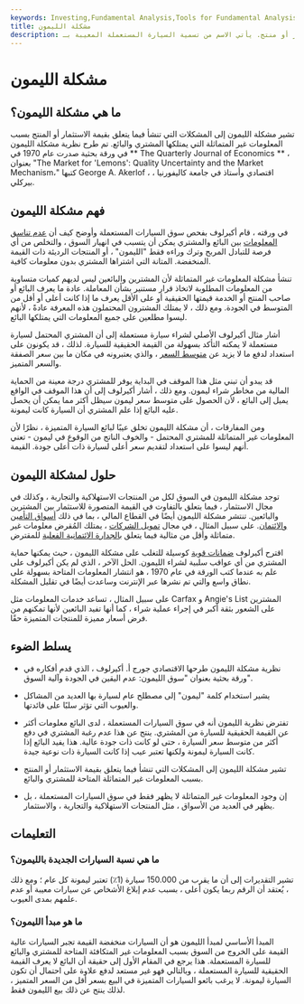```yaml
---
keywords: Investing,Fundamental Analysis,Tools for Fundamental Analysis,Tools
title: مشكلة الليمون
description: مشكلة الليمون هي قضية عدم تناسق المعلومات بين المشتري والبائع لاستثمار أو منتج. يأتي الاسم من تسمية السيارة المستعملة المعيبة بـ &amp; quot؛ الليمون. &amp; quot؛
---
```


# مشكلة الليمون
## ما هي مشكلة الليمون؟

تشير مشكلة الليمون إلى المشكلات التي تنشأ فيما يتعلق بقيمة الاستثمار أو المنتج بسبب المعلومات غير المتماثلة التي يمتلكها المشتري والبائع. تم طرح نظرية مشكلة الليمون في ورقة بحثية صدرت عام 1970 في ** The Quarterly Journal of Economics ** ، بعنوان "The Market for 'Lemons': Quality Uncertainty and the Market Mechanism،" كتبها George A. Akerlof ، اقتصادي وأستاذ في جامعة كاليفورنيا ، بيركلي.

## فهم مشكلة الليمون

في ورقته ، قام أكيرلوف بفحص سوق السيارات المستعملة وأوضح كيف أن [عدم تناسق المعلومات](/asymmetricinformation) بين البائع والمشتري يمكن أن يتسبب في انهيار السوق ، والتخلص من أي فرصة للتبادل المربح وترك وراءه فقط "الليمون" ، أو المنتجات الرديئة ذات القيمة المنخفضة. المتانة التي اشتراها المشتري بدون معلومات كافية.

تنشأ مشكلة المعلومات غير المتماثلة لأن المشترين والبائعين ليس لديهم كميات متساوية من المعلومات المطلوبة لاتخاذ قرار مستنير بشأن المعاملة. عادة ما يعرف البائع أو صاحب المنتج أو الخدمة قيمتها الحقيقية أو على الأقل يعرف ما إذا كانت أعلى أو أقل من المتوسط في الجودة. ومع ذلك ، لا يمتلك المشترون المحتملون هذه المعرفة عادةً ، لأنهم ليسوا مطلعين على جميع المعلومات التي يمتلكها البائع.

أشار مثال أكيرلوف الأصلي لشراء سيارة مستعملة إلى أن المشتري المحتمل لسيارة مستعملة لا يمكنه التأكد بسهولة من القيمة الحقيقية للسيارة. لذلك ، قد يكونون على استعداد لدفع ما لا يزيد عن [متوسط السعر](/averageprice) ، والذي يعتبرونه في مكان ما بين سعر الصفقة والسعر المتميز.

قد يبدو أن تبني مثل هذا الموقف في البداية يوفر للمشتري درجة معينة من الحماية المالية من مخاطر شراء ليمون. ومع ذلك ، أشار أكيرلوف إلى أن هذا الموقف في الواقع يميل إلى البائع ، لأن الحصول على متوسط سعر ليمون سيظل أكثر مما يمكن أن يحصل عليه البائع إذا علم المشتري أن السيارة كانت ليمونة.

ومن المفارقات ، أن مشكلة الليمون تخلق عيبًا لبائع السيارة المتميزة ، نظرًا لأن المعلومات غير المتماثلة للمشتري المحتمل - والخوف الناتج من الوقوع في ليمون - تعني أنهم ليسوا على استعداد لتقديم سعر أعلى لسيارة ذات أعلى جودة. القيمة.

## حلول لمشكلة الليمون

توجد مشكلة الليمون في السوق لكل من المنتجات الاستهلاكية والتجارية ، وكذلك في مجال الاستثمار ، فيما يتعلق بالتفاوت في القيمة المتصورة للاستثمار بين المشترين والبائعين. تنتشر مشكلة الليمون أيضًا في القطاع المالي ، بما في ذلك [أسواق التأمين والائتمان](/credit_market). على سبيل المثال ، في مجال [تمويل الشركات](/corporatefinance) ، يمتلك المُقرض معلومات غير متماثلة وأقل من مثالية فيما يتعلق [بالجدارة الائتمانية الفعلية](/credit-worthiness) للمقترض.

اقترح أكيرلوف [ضمانات قوية](/warranty) كوسيلة للتغلب على مشكلة الليمون ، حيث يمكنها حماية المشتري من أي عواقب سلبية لشراء الليمون. الحل الآخر ، الذي لم يكن أكيرلوف على علم به عندما كتب الورقة في عام 1970 ، هو انتشار المعلومات المتاحة بسهولة على نطاق واسع والتي تم نشرها عبر الإنترنت وساعدت أيضًا في تقليل المشكلة.

على سبيل المثال ، تساعد خدمات المعلومات مثل Carfax و Angie's List المشترين على الشعور بثقة أكبر في إجراء عملية شراء ، كما أنها تفيد البائعين لأنها تمكنهم من فرض أسعار مميزة للمنتجات المتميزة حقًا.

## يسلط الضوء

- نظرية مشكلة الليمون طرحها الاقتصادي جورج أ. أكيرلوف ، الذي قدم أفكاره في ورقة بحثية بعنوان "سوق الليمون: عدم اليقين في الجودة وآلية السوق".

- يشير استخدام كلمة "ليمون" إلى مصطلح عام لسيارة بها العديد من المشاكل والعيوب التي تؤثر سلبًا على فائدتها.

- تفترض نظرية الليمون أنه في سوق السيارات المستعملة ، لدى البائع معلومات أكثر عن القيمة الحقيقية للسيارة من المشتري. ينتج عن هذا عدم رغبة المشتري في دفع أكثر من متوسط سعر السيارة ، حتى لو كانت ذات جودة عالية. هذا يفيد البائع إذا كانت السيارة ليمونة ولكنها تعتبر عيب إذا كانت السيارة ذات نوعية جيدة.

- تشير مشكلة الليمون إلى المشكلات التي تنشأ فيما يتعلق بقيمة الاستثمار أو المنتج بسبب المعلومات غير المتماثلة المتاحة للمشتري والبائع.

- إن وجود المعلومات غير المتماثلة لا يظهر فقط في سوق السيارات المستعملة ، بل يظهر في العديد من الأسواق ، مثل المنتجات الاستهلاكية والتجارية ، والاستثمار.

## التعليمات

### ما هي نسبة السيارات الجديدة بالليمون؟

تشير التقديرات إلى أن ما يقرب من 150.000 سيارة (1٪) تعتبر ليمونة كل عام ؛ ومع ذلك ، يُعتقد أن الرقم ربما يكون أعلى ، بسبب عدم إبلاغ الأشخاص عن سيارات معيبة أو عدم علمهم بمدى العيوب.

### ما هو مبدأ الليمون؟

المبدأ الأساسي لمبدأ الليمون هو أن السيارات منخفضة القيمة تجبر السيارات عالية القيمة على الخروج من السوق بسبب المعلومات غير المتكافئة المتاحة للمشتري والبائع للسيارة المستعملة. هذا يرجع في المقام الأول إلى حقيقة أن البائع لا يعرف القيمة الحقيقية للسيارة المستعملة ، وبالتالي فهو غير مستعد لدفع علاوة على احتمال أن تكون السيارة ليمونة. لا يرغب بائعو السيارات المتميزة في البيع بسعر أقل من السعر المتميز ، لذلك ينتج عن ذلك بيع الليمون فقط.

